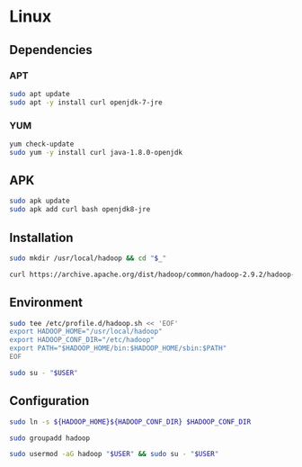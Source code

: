 # Linux

## Dependencies

### APT

```sh
sudo apt update
sudo apt -y install curl openjdk-7-jre
```

### YUM

```sh
yum check-update
sudo yum -y install curl java-1.8.0-openjdk
```

## APK

```sh
sudo apk update
sudo apk add curl bash openjdk8-jre
```

## Installation

```sh
sudo mkdir /usr/local/hadoop && cd "$_"
```

```sh
curl https://archive.apache.org/dist/hadoop/common/hadoop-2.9.2/hadoop-2.9.2.tar.gz | sudo tar -xz --strip-components 1
```

## Environment

```sh
sudo tee /etc/profile.d/hadoop.sh << 'EOF'
export HADOOP_HOME="/usr/local/hadoop"
export HADOOP_CONF_DIR="/etc/hadoop"
export PATH="$HADOOP_HOME/bin:$HADOOP_HOME/sbin:$PATH"
EOF
```

```sh
sudo su - "$USER"
```

## Configuration

```sh
sudo ln -s ${HADOOP_HOME}${HADOOP_CONF_DIR} $HADOOP_CONF_DIR
```

```sh
sudo groupadd hadoop
```

```sh
sudo usermod -aG hadoop "$USER" && sudo su - "$USER"
```
